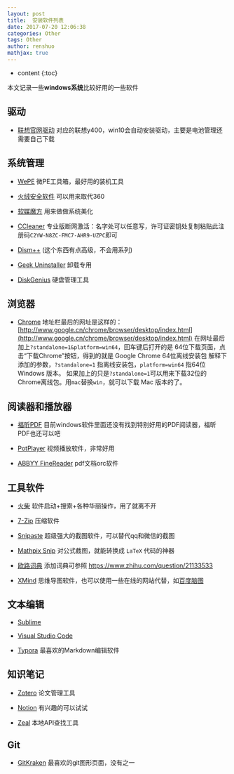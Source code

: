 ```yaml
---
layout: post
title:  安装软件列表
date: 2017-07-20 12:06:38
categories: Other
tags: Other
author: renshuo
mathjax: true
---
```


* content
{:toc}

本文记录一些**windows系统**比较好用的一些软件

<!--more-->

## 驱动

* [联想官网驱动](http://support.lenovo.com.cn/lenovo/wsi/Modules/DriverByType.aspx?OneCome=&SearchType=1&LogicType=0&MachineId=11041&IsSeachOne=true&IsBackPage=false&ptype=2&typename=IdeaPad%20Y400&from=select&ptid=6215)
  对应的联想y400，win10会自动安装驱动，主要是电池管理还需要自己下载

## 系统管理

* [WePE](<http://www.wepe.com.cn/>)
  微PE工具箱，最好用的装机工具

* [火绒安全软件](http://www.huorong.cn/) 
  可以用来取代360

* [软媒魔方](http://mofang.ruanmei.com/)
  用来做做系统美化

* [CCleaner](https://www.piriform.com/) 
  专业版断网激活：名字处可以任意写，许可证密钥处复制粘贴此注册码`C2YW-N8ZC-FMC7-AHR9-UZPC`即可
  
* [Dism++](https://www.chuyu.me/zh-Hans/index.html) 
  (这个东西有点高级，不会用系列)

* [Geek Uninstaller](https://geekuninstaller.com/) 
  卸载专用
  
* [DiskGenius](<http://diskgenius.cn/>)
  硬盘管理工具

## 浏览器

* [Chrome](http://www.google.cn/chrome/browser/desktop/index.html)
  地址栏最后的网址是这样的：[http://www.google.cn/chrome/browser/desktop/index.html](http://www.google.cn/chrome/browser/desktop/index.html)
  在网址最后加上`?standalone=1&platform=win64`，回车键后打开的是 64位下载页面，点击“下载Chrome”按钮，得到的就是 Google Chrome 64位离线安装包
  解释下添加的参数，`?standalone=1` 指离线安装包，`platform=win64` 指64位Windows 版本。
  如果加上的只是`?standalone=1`可以用来下载32位的Chrome离线包。用`mac`替换`win`，就可以下载 Mac 版本的了。
  
## 阅读器和播放器

* [福昕PDF](https://www.foxitsoftware.cn/products/reader/)
  目前windows软件里面还没有找到特别好用的PDF阅读器，福昕PDF也还可以吧
  
* [PotPlayer](http://potplayer.daum.net/?lang=zh_CN)
  视频播放软件，非常好用
  
* [ABBYY FineReader](http://www.dayanzai.me) 
  pdf文档orc软件

## 工具软件

* [火柴](https://www.huochaipro.com/)
  软件启动+搜索+各种华丽操作，用了就离不开

* [7-Zip](http://7-zip.org/)
  压缩软件
  
* [Snipaste](https://www.snipaste.com/index.html) 
  超级强大的截图软件，可以替代qq和微信的截图
  
* [Mathpix Snip](https://mathpix.com/)
  对公式截图，就能转换成 `LaTeX` 代码的神器
  
* [欧路词典](https://www.eudic.net/v4/en/app/eudic) 
  添加词典可参照 <https://www.zhihu.com/question/21133533>
  
* [XMind](http://www.xmindchina.net/) 
  思维导图软件，也可以使用一些在线的网站代替，如[百度脑图](http://naotu.baidu.com/)

## 文本编辑

* [Sublime](http://www.sublimetext.com/)

* [Visual Studio Code](https://code.visualstudio.com/)

* [Typora](https://www.typora.io/) 
  最喜欢的Markdown编辑软件

## 知识笔记

* [Zotero](https://www.zotero.org/) 
  论文管理工具
  
* [Notion](https://www.notion.so)
  有兴趣的可以试试
  
* [Zeal](https://zealdocs.org/) 
  本地API查找工具

## Git

* [GitKraken](https://www.gitkraken.com/) 
  最喜欢的git图形页面，没有之一
